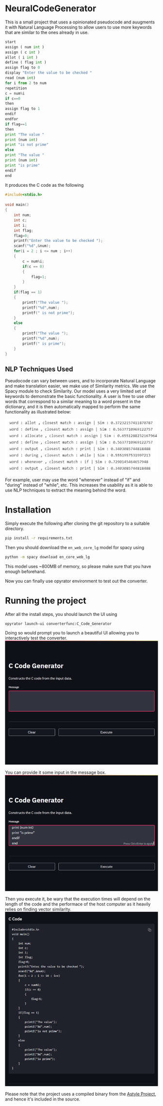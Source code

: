 # NeuralCodeGenerator

This is a small project that uses a opinionated pseudocode and auugments it with Natural Language Processing to allow users to use more keywords that are similar to the ones already in use.

```py
start
assign ( num int )
assign ( c int )
allot ( i int )
define ( flag int )
assign flag to 0
display "Enter the value to be checked "
read (num int)
for i from 2 to num
repetition
c = num%i
if c==0
then
assign flag to 1
endif
endfor
if flag==1
then
print "The value "
print (num int)
print "is not prime"
else
print "The value "
print (num int)
print "is prime"
endif
end
```

It produces the C code as the following

```c
#include<stdio.h>

void main()
{
    int num;
    int c;
    int i;
    int flag;
    flag=0;
    printf("Enter the value to be checked ");
    scanf("%d",&num);
    for(i = 2 ; i <= num ; i++)
    {
        c = num%i;
        if(c == 0)
        {
            flag=1;
        }
    }
    if(flag == 1)
    {
        printf("The value ");
        printf("%d",num);
        printf(" is not prime");
    }
    else
    {
        printf("The value ");
        printf("%d",num);
        printf(" is prime");
    }
}
```

## NLP Techniques Used 

Pseudocode can vary between users, and to incorporate Natural Language and make translation easier, we make use of Similarity metrics. We use the Spacy module to check Similarity.
Our model uses a very limited set of keywords to demonstrate the basic functionality.
A user is free to use other words that correspond to a similar meaning to a word present in the dictionary, and it is then automatically mapped to perform the same functionality as illustrated below:

![Similarity with existing keywords](./doc/sim.png)

For example, user may use the word "whenever" instead of "if" and "during" instead of "while", etc.
This increases the usability as it is able to use NLP techniques to extract the meaning behind the word.

# Installation

Simply execute the following after cloning the git repository to a suitable directory.

```sh
pip install -r requirements.txt
```

Then you should download the `en_web_core_lg` model for spacy using

```sh
python -m spacy download en_core_web_lg
```

This model uses ~800MB of memory, so please make sure that you have enough beforehand.

Now you can finally use opyrator environment to test out the converter.

# Running the project

After all the install steps, you should launch the UI using

```sh
opyrator launch-ui converterfunc:C_Code_Generator
```

Doing so would prompt you to launch a beautiful UI allowing you to interactively test the converter.
![ui](./doc/ui.png)

You can provide it some input in the message box.
![message](./doc/input.png)

Then you execute it, be wary that the execution times will depend on the length of the code and the performace of the host computer as it heavily relies on finding vector similarity.
![output](./doc/c_code.png)

Please note that the project uses a compiled binary from the [Astyle Project](http://astyle.sourceforge.net/), and hence it's included in the source.
